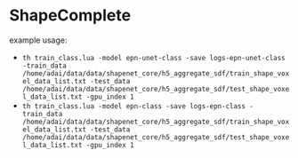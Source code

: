 # ShapeComplete

example usage:  
* `th train_class.lua -model epn-unet-class -save logs-epn-unet-class -train_data /home/adai/data/data/shapenet_core/h5_aggregate_sdf/train_shape_voxel_data_list.txt -test_data /home/adai/data/data/shapenet_core/h5_aggregate_sdf/test_shape_voxel_data_list.txt -gpu_index 1`  
* `th train_class.lua -model epn-class -save logs-epn-class -train_data /home/adai/data/data/shapenet_core/h5_aggregate_sdf/train_shape_voxel_data_list.txt -test_data /home/adai/data/data/shapenet_core/h5_aggregate_sdf/test_shape_voxel_data_list.txt -gpu_index 1`
